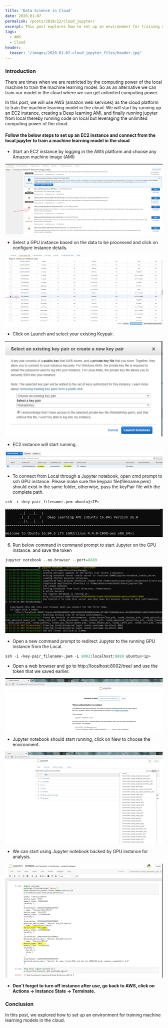 ```yaml
---
title: 'Data Science in Cloud'
date: 2020-01-07
permalink: /posts/2019/12/cloud_jupyter/
excerpt: This post explores how to set up an environment for training machine learning models in the cloud.
tags:
  - AWS
  - Cloud
header:
  teaser: "/images/2020-01-07-cloud_jupyter_files/header.jpg"
---
```


### Introduction

There are times when we are restricted by the computing power of the local machine to train the machine learning model. So as an alternative we can train our model in the cloud where we can get unlimited computing power.

In this post, we will use AWS (amazon web services) as the cloud platform to train the machine learning model in the cloud. We will start by
running up an EC2 instance, creating a Deep learning AMI, and finally running jupyter from local thereby running code on local but leveraging the unlimited computing power of the cloud.

#### Follow the below steps to set up an EC2 instance and connect from the local jupyter to train a machine learning model in the cloud 

- Start an EC2 instance by logging in the AWS platform and choose any Amazon machine image (AMI)

<img src="/images/2020-01-07-cloud_jupyter_files/ami.JPG">

- Select a GPU instance based on the data to be processed and click on configure instance details.

<img src="/images/2020-01-07-cloud_jupyter_files/instance.JPG">

- Click on Launch and select your existing Keypair.

<img src="/images/2020-01-07-cloud_jupyter_files/key_pair.JPG">

- EC2 instance will start running.

<img src="/images/2020-01-07-cloud_jupyter_files/start.JPG">

- To connect from Local through a Jupyter notebook, open cmd prompt to ssh GPU instance. Please make sure the keypair file(filename.pem) should exist in the same folder, otherwise, pass the keyPair file with the complete path.



```python
ssh -i <key-pair_filename>.pem ubuntu@<IP>
```

<img src="/images/2020-01-07-cloud_jupyter_files/cm1.JPG">

6. Run below command in command prompt to start Jupyter on the GPU instance.  and save the token 


```python
jupyter notebook --no-browser --port=8889
```

<img src="/images/2020-01-07-cloud_jupyter_files/cm2.JPG">

- Open a new command prompt to redirect Jupyter to the running GPU instance from the Local.


```python
ssh -i <key-pair_filename>.pem -L 8002:localhost:8889 ubuntu@<ip>
```

- Open a web browser and go to http://localhost:8002/tree/ and use the token that we saved earlier.
        
<img src="/images/2020-01-07-cloud_jupyter_files/jupyt.JPG">

- Jupyter notebook should start running, click on New to choose the environment.

<img src="/images/2020-01-07-cloud_jupyter_files/env.JPG">

- We can start using Jupyter notebook backed by  GPU instance for analysis.

<img src="/images/2020-01-07-cloud_jupyter_files/gpu.JPG">

- **Don't forget to turn off instance after use, go back to AWS, click on Actions → Instance State → Terminate.**


### Conclusion
 
In this post, we explored how to set up an environment for training machine learning models in the cloud.







```python

```
